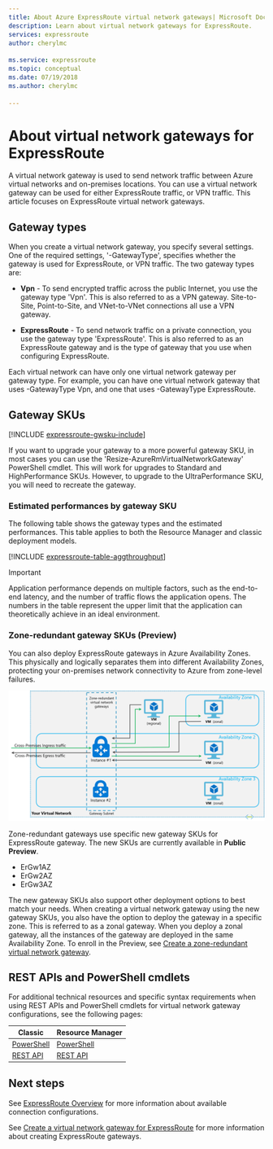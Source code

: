 ```yaml
---
title: About Azure ExpressRoute virtual network gateways| Microsoft Docs
description: Learn about virtual network gateways for ExpressRoute.
services: expressroute
author: cherylmc

ms.service: expressroute
ms.topic: conceptual
ms.date: 07/19/2018
ms.author: cherylmc

---
```

# About virtual network gateways for ExpressRoute
A virtual network gateway is used to send network traffic between Azure virtual networks and on-premises locations. You can use a virtual network gateway can be used for either ExpressRoute traffic, or VPN traffic. This article focuses on ExpressRoute virtual network gateways.

## Gateway types

When you create a virtual network gateway, you specify several settings. One of the required settings, '-GatewayType', specifies whether the gateway is used for ExpressRoute, or VPN traffic. The two gateway types are: 

* **Vpn** - To send encrypted traffic across the public Internet, you use the gateway type 'Vpn'. This is also referred to as a VPN gateway. Site-to-Site, Point-to-Site, and VNet-to-VNet connections all use a VPN gateway.

* **ExpressRoute** - To send network traffic on a private connection, you use the gateway type 'ExpressRoute'. This is also referred to as an ExpressRoute gateway and is the type of gateway that you use when configuring ExpressRoute.


Each virtual network can have only one virtual network gateway per gateway type. For example, you can have one virtual network gateway that uses -GatewayType Vpn, and one that uses -GatewayType ExpressRoute.

## <a name="gwsku"></a>Gateway SKUs
[!INCLUDE [expressroute-gwsku-include](../../includes/expressroute-gwsku-include.md)]

If you want to upgrade your gateway to a more powerful gateway SKU, in most cases you can use the 'Resize-AzureRmVirtualNetworkGateway' PowerShell cmdlet. This will work for upgrades to Standard and HighPerformance SKUs. However, to upgrade to the UltraPerformance SKU, you will need to recreate the gateway.

### <a name="aggthroughput"></a>Estimated performances by gateway SKU
The following table shows the gateway types and the estimated performances. This table applies to both the Resource Manager and classic deployment models.

[!INCLUDE [expressroute-table-aggthroughput](../../includes/expressroute-table-aggtput-include.md)]

> [!IMPORTANT]
> Application performance depends on multiple factors, such as the end-to-end latency, and the number of traffic flows the application opens. The numbers in the table represent the upper limit that the application can theoretically achieve in an ideal environment. 
> 
>

### <a name="zrgw"></a>Zone-redundant gateway SKUs (Preview)

You can also deploy ExpressRoute gateways in Azure Availability Zones. This physically and logically separates them into different Availability Zones, protecting your on-premises network connectivity to Azure from zone-level failures.

![Zone-redundant ExpressRoute gateway](./media/expressroute-about-virtual-network-gateways/zone-redundant.png)

Zone-redundant gateways use specific new gateway SKUs for ExpressRoute gateway. The new SKUs are currently available in **Public Preview**.

* ErGw1AZ
* ErGw2AZ
* ErGw3AZ

The new gateway SKUs also support other deployment options to best match your needs. When creating a virtual network gateway using the new gateway SKUs, you also have the option to deploy the gateway in a specific zone. This is referred to as a zonal gateway. When you deploy a zonal gateway, all the instances of the gateway are deployed in the same Availability Zone. To enroll in the Preview, see [Create a zone-redundant virtual network gateway](../../articles/vpn-gateway/create-zone-redundant-vnet-gateway.md).

## <a name="resources"></a>REST APIs and PowerShell cmdlets
For additional technical resources and specific syntax requirements when using REST APIs and PowerShell cmdlets for virtual network gateway configurations, see the following pages:

| **Classic** | **Resource Manager** |
| --- | --- |
| [PowerShell](https://msdn.microsoft.com/library/mt270335.aspx) |[PowerShell](https://docs.microsoft.com/powershell/module/azurerm.network#networking) |
| [REST API](https://msdn.microsoft.com/library/jj154113.aspx) |[REST API](https://msdn.microsoft.com/library/mt163859.aspx) |

## Next steps
See [ExpressRoute Overview](expressroute-introduction.md) for more information about available connection configurations.

See [Create a virtual network gateway for ExpressRoute](expressroute-howto-add-gateway-resource-manager.md) for more information about creating ExpressRoute gateways.
